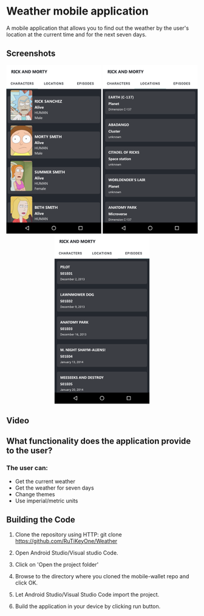 # Weather mobile application

A mobile application that allows you to find out the weather by the user's location at the current time and for the next seven days.

## Screenshots

<p align="center">
<img src="https://github.com/RuTiKeyOne/RickAndMorty/blob/main/doc/Screenshots/1.png" width="250"/>
<img src="https://github.com/RuTiKeyOne/RickAndMorty/blob/main/doc/Screenshots/2.png" width="250"/>
<img src="https://github.com/RuTiKeyOne/RickAndMorty/blob/main/doc/Screenshots/3.png" width="250"/>
</p>

## Video

## What functionality does the application provide to the user?

### The user can:
* Get the current weather
* Get the weather for seven days
* Change themes
* Use imperial/metric units

## Building the Code

1. Clone the repository using HTTP: git clone https://github.com/RuTiKeyOne/Weather
2. Open Android Studio/Visual studio Code.

3. Click on 'Open the project folder'

4. Browse to the directory where you cloned the mobile-wallet repo and click OK.

5. Let Android Studio/Visual Studio Code import the project.

6. Build the application in your device by clicking run button.